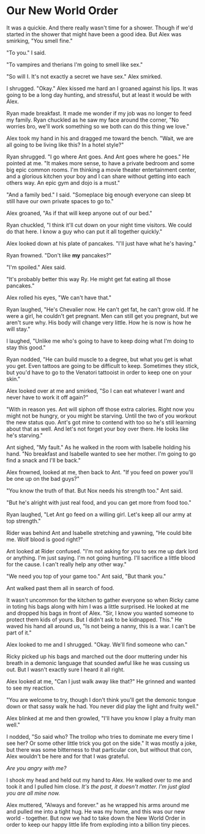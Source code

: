 # Our New World Order

It was a quickie.  And there really wasn't time for a shower.  Though if we'd started in the shower that might have been a good idea.  But Alex was smirking, "You smell fine."

"To you."  I said.

"To vampires and therians I'm going to smell like sex."

"So will I.  It's not exactly a secret we have sex."  Alex smirked.

I shrugged.  "Okay."  Alex kissed me hard an I groaned against his lips.  It was going to be a long day hunting, and stressful, but at least it would be with Alex.

Ryan made breakfast.  It made me wonder if my job was no longer to feed my family.  Ryan chuckled as he saw my face around the corner, "No worries bro, we'll work something so we both can do this thing we love."

Alex took my hand in his and dragged me toward the bench.  "Wait, we are all going to be living like this?  In a hotel style?"

Ryan shrugged.  "I go where Ant goes.  And Ant goes where he goes." He pointed at me.  "It makes more sense, to have a private bedroom and some big epic common rooms.  I'm thinking a movie theater entertainment center, and a glorious kitchen your boy and I can share without getting into each others way.  An epic gym and dojo is a must."

"And a family bed."  I said.  "Someplace big enough everyone can sleep bt still have our own private spaces to go to."

Alex groaned, "As if that will keep anyone out of our bed."

Ryan chuckled, "I think it'll cut down on your night time visitors.  We could do that here.  I know a guy who can put it all together quickly."

Alex looked down at his plate of pancakes.  "I'll just have what he's having."

Ryan frowned.  "Don't like **my** pancakes?"

"I'm spoiled."  Alex said.

"It's probably better this way Ry.  He might get fat eating all those pancakes."

Alex rolled his eyes, "We can't have that."

Ryan laughed, "He's Chevalier now.  He can't get fat, he can't grow old.  If he were a girl, he couldn't get pregnant.  Men can still get you pregnant, but we aren't sure why.  His body will change very little.  How he is now is how he will stay."

I laughed, "Unlike me who's going to have to keep doing what I'm doing to stay this good."

Ryan nodded, "He can build muscle to a degree, but what you get is what you get.  Even tattoos are going to be difficult to keep.  Sometimes they stick, but you'd have to go to the Venatori tattooist in order to keep one on your skin."

Alex looked over at me and smirked, "So I can eat whatever I want and never have to work it off again?"

"With in reason yes.  Ant will siphon off those extra calories. Right now you might not be hungry, or you might be starving.  Until the two of you workout the new status quo.  Ant's got mine to contend with too so he's still learning about that as well.  And let's not forget your boy over there.  He looks like he's starving."

Ant sighed, "My fault."  As he walked in the room with Isabelle holding his hand.  "No breakfast and Isabelle wanted to see her mother.  I'm going to go find a snack and I'll be back."

Alex frowned, looked at me, then back to Ant.  "If you feed on power you'll be one up on the bad guys?"

"You know the truth of that. But Nox needs his strength too."  Ant said.

"But he's alright with just real food, and you can get more from food too."

Ryan laughed, "Let Ant go feed on a willing girl.  Let's keep all our army at top strength."

Rider was behind Ant and Isabelle stretching and yawning, "He could bite me.  Wolf blood is good right?"

Ant looked at Rider confused.  "I'm not asking for you to sex me up dark lord or anything.  I'm just saying.  I'm not going hunting.  I'll sacrifice a little blood for the cause.  I can't really help any other way."

"We need you top of your game too."  Ant said, "But thank you."

Ant walked past them all in search of food.  

It wasn't uncommon for the kitchen to gather everyone so when Ricky came in toting his bags along with him I was a little surprised.  He looked at me and dropped his bags in front of Alex.  "Sir, I know you wanted someone to protect them kids of yours.  But I didn't ask to be kidnapped.  This." He waved his hand all around us, "Is not being a nanny, this is a war.  I can't be part of it."

Alex looked to me and I shrugged.  "Okay.  We'll find someone who can."

Ricky picked up his bags and marched out the door muttering under his breath in a demonic language that sounded awful like he was cussing us out.  But I wasn't exactly sure I heard it all right.

Alex looked at me, "Can I just walk away like that?"  He grinned and wanted to see my reaction.

"You are welcome to try, though I don't think you'll get the demonic tongue down or that sassy walk he had.  You never did play the light and fruity well."

Alex blinked at me and then growled, "I'll have you know I play a fruity man well."

I nodded, "So said who?  The trollop who tries to dominate me every time I see her?  Or some other little trick you got on the side."  It was mostly a joke, but there was some bitterness to that particular con, but without that con, Alex wouldn't be here and for that I was grateful.

_Are you angry with me?_

I shook my head and held out my hand to Alex.  He walked over to me and took it and I pulled him close.  _It's the past, it doesn't matter.  I'm just glad you are all mine now._

Alex muttered, "Always and forever." as he wrapped his arms around me and pulled me into a tight hug.  He was my home, and this was our new world - together.  But now we had to take down the New World Order in order to keep our happy little life from exploding into a billion tiny pieces.